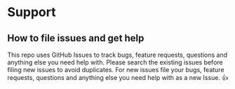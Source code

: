 # Support

## How to file issues and get help  

This repo uses GitHub Issues to track bugs, feature requests, questions and anything else you need help with. Please search the existing issues before filing new issues to avoid duplicates. For new issues file your bugs, feature requests, questions and anything else you need help with as a new Issue. 👍
